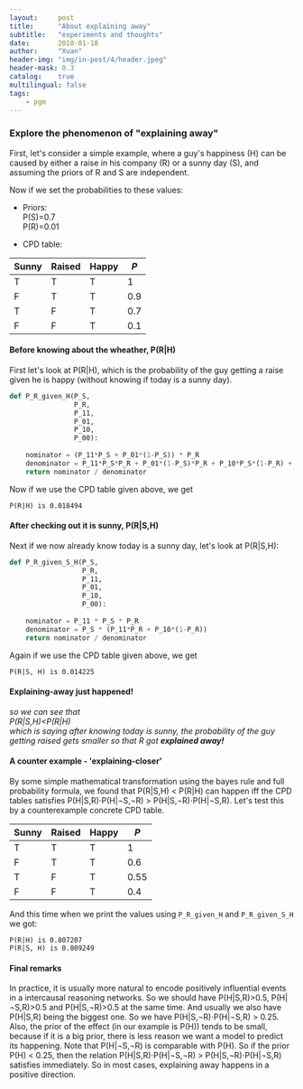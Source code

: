 ```yaml
---
layout:     post
title:      "About explaining away"
subtitle:   "experiments and thoughts"
date:       2018-01-18
author:     "Xuan"
header-img: "img/in-post/4/header.jpeg"
header-mask: 0.3
catalog:    true
multilingual: false
tags:
    - pgm
---
```


### Explore the phenomenon of "explaining away"
First, let's consider a simple example, where a guy's happiness (H) can be caused by either a raise in his company (R) or a sunny day (S), and assuming the priors of R and S are independent.  

Now if we set the probabilities to these values:  
- Priors:  
P(S)=0.7  
P(R)=0.01

- CPD table:

Sunny | Raised | Happy | $P$
--- | --- | --- | ---
T | T | T | 1
F | T | T | 0.9
T | F | T | 0.7
F | F | T | 0.1

#### Before knowing about the wheather, P(R|H)
First let's look at P(R|H), which is the probability of the guy getting a raise given he is happy (without knowing if today is a sunny day).  
```python
def P_R_given_H(P_S,
                P_R,
                P_11,
                P_01,
                P_10,
                P_00):
    
    nominator = (P_11*P_S + P_01*(1-P_S)) * P_R
    denominator = P_11*P_S*P_R + P_01*(1-P_S)*P_R + P_10*P_S*(1-P_R) + P_00*(1-P_S)*(1-P_R)
    return nominator / denominator
```
Now if we use the CPD table given above, we get  
```
P(R|H) is 0.018494
```  

#### After checking out it is sunny, P(R|S,H)
Next if we now already know today is a sunny day, let's look at P(R|S,H):  
```python
def P_R_given_S_H(P_S,
                  P_R,
                  P_11,
                  P_01,
                  P_10,
                  P_00):
    
    nominator = P_11 * P_S * P_R
    denominator = P_S * (P_11*P_R + P_10*(1-P_R))
    return nominator / denominator
```
Again if we use the CPD table given above, we get  
```
P(R|S, H) is 0.014225
```

#### Explaining-away just happened!
_so we can see that  
P(R|S,H)<P(R|H)  
which is saying after knowing today is sunny, the probability of the guy getting raised gets smaller so that R got **explained away!**_  

#### A counter example - 'explaining-closer'
By some simple mathematical transformation using the bayes rule and full probability formula, we found that P(R|S,H) < P(R|H) can happen iff the CPD tables satisfies P(H|S,R)⋅P(H|¬S,¬R) > P(H|S,¬R)⋅P(H|¬S,R).
Let's test this by a counterexample concrete CPD table.  

Sunny | Raised | Happy | $P$
--- | --- | --- | ---
T | T | T | 1
F | T | T | 0.6
T | F | T | 0.55
F | F | T | 0.4

And this time when we print the values using `P_R_given_H` and `P_R_given_S_H` we got:  
```
P(R|H) is 0.807207
P(R|S, H) is 0.809249
```

#### Final remarks
In practice, it is usually more natural to encode positively influential events in a intercausal reasoning networks. So we should have P(H|S,R)>0.5, P(H|¬S,R)>0.5 and P(H|S,¬R)>0.5 at the same time. And usually we also have P(H|S,R) being the biggest one. So we have P(H|S,¬R)⋅P(H|¬S,R) > 0.25.  
Also, the prior of the effect (in our example is P(H)) tends to be small, because if it is a big prior, there is less reason we want a model to predict its happening. Note that P(H|¬S,¬R) is comparable with P(H). So if the prior  P(H) < 0.25, then the relation P(H|S,R)⋅P(H|¬S,¬R) > P(H|S,¬R)⋅P(H|¬S,R) satisfies immediately. So in most cases, explaining away happens in a positive direction.